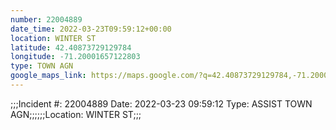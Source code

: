 ```yaml
---
number: 22004889
date_time: 2022-03-23T09:59:12+00:00
location: WINTER ST
latitude: 42.40873729129784
longitude: -71.20001657122803
type: TOWN AGN
google_maps_link: https://maps.google.com/?q=42.40873729129784,-71.20001657122803
---
```


;;;Incident #: 22004889  Date: 2022-03-23 09:59:12   Type: ASSIST TOWN AGN;;;;;;Location: WINTER ST;;;
